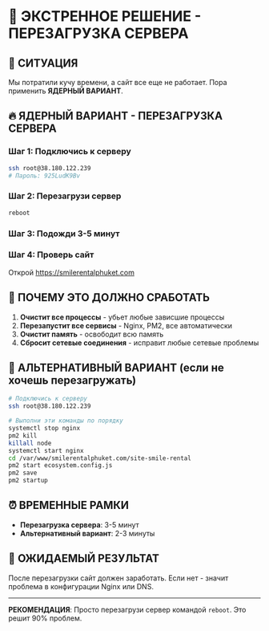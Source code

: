 # 🚨 ЭКСТРЕННОЕ РЕШЕНИЕ - ПЕРЕЗАГРУЗКА СЕРВЕРА

## 😤 СИТУАЦИЯ
Мы потратили кучу времени, а сайт все еще не работает. Пора применить **ЯДЕРНЫЙ ВАРИАНТ**.

## 🔥 ЯДЕРНЫЙ ВАРИАНТ - ПЕРЕЗАГРУЗКА СЕРВЕРА

### Шаг 1: Подключись к серверу
```bash
ssh root@38.180.122.239
# Пароль: 925LudK9Bv
```

### Шаг 2: Перезагрузи сервер
```bash
reboot
```

### Шаг 3: Подожди 3-5 минут

### Шаг 4: Проверь сайт
Открой https://smilerentalphuket.com

## 🎯 ПОЧЕМУ ЭТО ДОЛЖНО СРАБОТАТЬ

1. **Очистит все процессы** - убьет любые зависшие процессы
2. **Перезапустит все сервисы** - Nginx, PM2, все автоматически
3. **Очистит память** - освободит всю память
4. **Сбросит сетевые соединения** - исправит любые сетевые проблемы

## 🚀 АЛЬТЕРНАТИВНЫЙ ВАРИАНТ (если не хочешь перезагружать)

```bash
# Подключись к серверу
ssh root@38.180.122.239

# Выполни эти команды по порядку
systemctl stop nginx
pm2 kill
killall node
systemctl start nginx
cd /var/www/smilerentalphuket.com/site-smile-rental
pm2 start ecosystem.config.js
pm2 save
pm2 startup
```

## ⏰ ВРЕМЕННЫЕ РАМКИ

- **Перезагрузка сервера**: 3-5 минут
- **Альтернативный вариант**: 2-3 минуты

## 🎉 ОЖИДАЕМЫЙ РЕЗУЛЬТАТ

После перезагрузки сайт должен заработать. Если нет - значит проблема в конфигурации Nginx или DNS.

---
**РЕКОМЕНДАЦИЯ**: Просто перезагрузи сервер командой `reboot`. Это решит 90% проблем.
